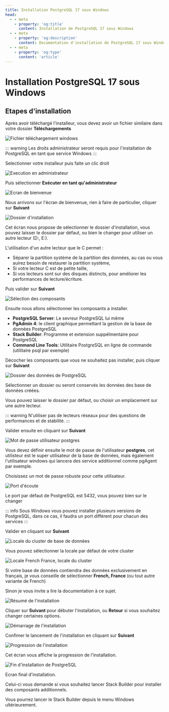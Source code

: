 ```yaml
---
title: Installation PostgreSQL 17 sous Windows
head:
  - - meta
    - property: 'og:title'
      content: Installation de PostgreSQL 17 sous Windows
  - - meta      
    - property: 'og:description'
      content: Documentation d'installation de PostgreSQL 17 sous Windows
  - - meta      
    - property: 'og:type'
      content: 'article'
---
```


# Installation PostgreSQL 17 sous Windows

## Etapes d'installation

Après avoir téléchargé l'installeur, vous devez avoir un fichier similaire dans votre dossier **Téléchargements**

![Fichier téléchargement windows](pg-17-windows-step_1.png)

::: warning
Les droits administrateur seront requis pour l'installation de PostgreSQL en tant que service Windows
:::

Selectionner votre installeur puis faite un clic droit

![Execution en administrateur](pg-17-windows-step_2.png)

Puis sélectionner **Exécuter en tant qu'administrateur**

![Ecran de bienvenue](pg-17-windows-step_3.png)

Nous arrivons sur l'écran de bienvenue, rien à faire de particulier, cliquer sur **Suivant**

![Dossier d'installation](pg-17-windows-step_4.png)

Cet écran nous propose de sélectionner le dossier d'installation, vous pouvez laisser le dossier par défaut, 
ou bien le changer pour utiliser un autre lecteur (D:, E:).

L'utilisation d'un autre lecteur que le C permet :

* Séparer la partition système de la partition des données, au cas ou vous auirez besoin de restaurer la partition système,
* Si votre lecteur C est de petite taille,
* Si vos lecteurs sont sur des disques distincts, pour améliorer les performances de lecture/écriture.

Puis valider sur **Suivant**

![Sélection des composants](pg-17-windows-step_5.png)

Ensuite nous allons sélectionner les composants a installer.

* **PostgreSQL Server**: Le sevreur PostgreSQL lui même
* **PgAdmin 4**: le client graphique permettant la gestion de la base de données PostgreSQL
* **Stack Builder**: Programme et extension suppélmentaire pour PostgreSQL
* **Command Line Tools**: Utilitaire PostgreSQL en ligne de commande (utilitaire psql par exemple)

Décocher les composants que vous ne souhaitez pas installer, puis cliquer sur **Suivant**

![Dossier des données de PostgreSQL](pg-17-windows-step_6.png)

Sélectionner un dossier ou seront conservés les données des base de données créées.

Vous pouvez laisser le dossier par défaut, ou choisir un emplacement sur une autre lecteur.

::: warning
N'utiliser pas de lecteurs réseaux pour des questions de performances et de stabilité.
:::

Valider ensuite en cliquant sur **Suivant**

![Mot de passe utilisateur postgres](pg-17-windows-step_7.png)

Vous devez définir ensuite le mot de passe de l'utilisateur **postgres**, cet utilisteur est le super utilisateur de la
base de données, mais également l'utilisateur windows qui lancera des service additionnel comme pgAgent par exemple.

Choisissez un mot de passe robuste pour cette utilisateur.

![Port d'écoute](pg-17-windows-step_8.png)

Le port par défaut de PostgreSQL est 5432, vous pouvez bien sur le changer

::: info
Sous Windows vous pouvez installer plusieurs versions de PostgreSQL, dans ce cas, il faudra un port différent
pour chacun des services 
:::

Valider en cliquant sur **Suivant**

![Locale du cluster de base de données](pg-17-windows-step_9.png)

Vous pouvez sélectionner la locale par défaut de votre cluster

![Locale French France, locale du cluster](pg-17-windows-step_10.png)

Si votre base de données contiendra des données exclusivement en français, je vous conseille de sélectionner **French, France** (ou tout autre variante de French)

Sinon je vous invite a lire la documentation à ce sujet.

![Résumé de l'installation](pg-17-windows-step_11.png)

Cliquer sur **Suivant** pour débuter l'installation, ou **Retour** si vous souhaitez changer certaines options.

![Démarrage de l'installation](pg-17-windows-step_12.png)

Confimer le lancement de l'installation en cliquant sur **Suivant**

![Progression de l'installation](pg-17-windows-step_13.png)

Cet écran vous affiche la progression de l'installation.

![Fin d'installation de PostgreSQL](pg-17-windows-step_14.png)

Ecran final d'installation.

Celui-ci vous demande si vous souhaitez lancer Stack Builder pour installer des composants additionnels.

Vous pourrez lancer le Stack Builder depuis le menu Windows ultérieurement.
